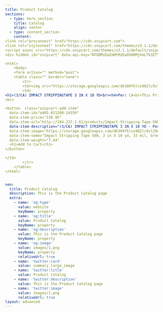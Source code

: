 ```yaml
---
title: Product Catalog
sections:
  - type: hero_section
    title: Catalog
    align: center
  - type: content_section
    content: 
<link rel="preconnect" href="https://cdn.snipcart.com">
<link rel="stylesheet" href="https://cdn.snipcart.com/themes/v3.1.1/default/snipcart.css" />
<script async src="https://cdn.snipcart.com/themes/v3.1.1/default/snipcart.js"></script>
<div hidden id="snipcart" data-api-key="NTQ0MzEwZmMtM2EwOS00MjhmLTk3ZTYtNWJjNWNlNGE1Njc0NjM3NTYxOTgyMDE1MjgyNDAy"></div>

<html>
    <body>
    <form action="" method="post">
    <table class="" border="none">
        <tr>
        <td><img src="https://storage.googleapis.com/dk389fklss902lc9sl29dlsl29fdl/ors/orsnasco_spider/images/405-021200-24359.jpg"></img></td>
        <td>
<h1>(3/CA) IMPACT STRIPPINGTAPE 3 IN X 10 YD<br><h4>Per: CA<br>This Price Buys You: 3 each Per: ca<br>Delivery Days: 10<br>UPC: 021200243592<br>Manufacturer: 3M Abrasive<br>Part Number: (3/CA) IMPACT STRIPPINGTAPE 3 IN X 10 YD<br><h1>Price(USD): $220.95</h1></h4></h4>
<br>

<button  class="snipcart-add-item"
  data-item-id="o405-021200-24359"
  data-item-price="220.95"
  data-item-url="http://104.237.1.61/products/Impact-Stripping-Tape-500-3-in-X-10-yd-33-mil-Green-3M-Abrasive-ADHESIVES-SEALANTS--TAPES-TAPE-PRODUCTS.html"
  data-item-description="(3/CA) IMPACT STRIPPINGTAPE 3 IN X 10 YD - Per: CA - This Price Buys You: 3 each Per: ca - Delivery Days: 10 - UPC: 021200243592 - Manufacturer: 3M Abrasive - Part Number: (3/CA) IMPACT STRIPPINGTAPE 3 IN X 10 YD"
  data-item-image="https://storage.googleapis.com/dk389fklss902lc9sl29dlsl29fdl/ors/orsnasco_spider/images/405-021200-24359.jpg"
  data-item-name="Impact Stripping Tape 500, 3 in X 10 yd, 33 mil, Green"
  data-item-weight="7.44"
  <h1>Add to Cart</h1>
</button>

</td>
        </tr>
    </table>
</html>


seo:
  title: Product Catalog
  description: This is the Product Catalog page
  extra:
    - name: 'og:type'
      value: website
      keyName: property
    - name: 'og:title'
      value: Product Catalog
      keyName: property
    - name: 'og:description'
      value: This is the Product Catalog page
      keyName: property
    - name: 'og:image'
      value: images/1.png
      keyName: property
      relativeUrl: true
    - name: 'twitter:card'
      value: summary_large_image
    - name: 'twitter:title'
      value: Product Catalog
    - name: 'twitter:description'
      value: This is the Product Catalog page
    - name: 'twitter:image'
      value: images/1.png
      relativeUrl: true
layout: advanced
---
```

